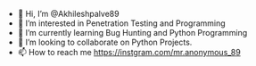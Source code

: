 - 👋 Hi, I’m @Akhileshpalve89
- 👀 I’m interested in Penetration Testing and Programming
- 🌱 I’m currently learning Bug Hunting and Python Programming
- 💞️ I’m looking to collaborate on Python Projects.
- 📫 How to reach me https://instgram.com/mr.anonymous_89

<!---
Akhileshpalve89/Akhileshpalve89 is a ✨ special ✨ repository because its `README.md` (this file) appears on your GitHub profile.
You can click the Preview link to take a look at your changes.
--->
